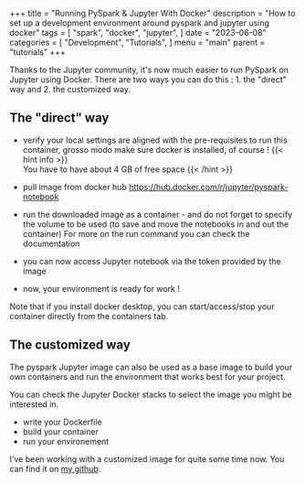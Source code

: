 +++
title = "Running PySpark & Jupyter With Docker"
description = "How to set up a development environment around pyspark and jupyter using docker"
tags = [
    "spark",
    "docker",
    "jupyter",
]
date = "2023-06-08"
categories = [
    "Development",
    "Tutorials",
]
menu = "main"
parent = "tutorials"
+++

Thanks to the Jupyter community, it's now much easier to run PySpark on Jupyter using Docker.
There are two ways you can do this : 1. the "direct" way and 2. the customized way.

## The "direct" way 
- verify your local settings are aligned with the pre-requisites to run this container, grosso modo
make sure docker is installed, of course !
{{< hint info >}}  
You have to have about 4 GB of free space 
{{< /hint >}}


- pull image from docker hub 
https://hub.docker.com/r/jupyter/pyspark-notebook

- run the downloaded image as a container - and do not forget to specify the volume to be used (to save and move the notebooks in and out the container) 
For more on the run command you can check the documentation
- you can now access Jupyter notebook via the token provided by the image
- now, your environment is ready for work !


Note that if you install docker desktop, you can start/access/stop your container directly from the containers tab.

## The customized way
The pyspark Jupyter image can also be used as a base image to build your own containers and run the environment that works best for your project.

You can check the Jupyter Docker stacks to select the image you might be interested in.

- write your Dockerfile
- build your container
- run your environement

I've been working with a customized image for quite some time now. You can find it on [my github](https://github.com/Non-NeutralZero/pyspark-jupyter-env).
